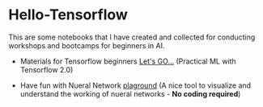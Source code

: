 # Hello-Tensorflow

This are some notebooks that I have created and collected  for conducting workshops and bootcamps for beginners in AI.


 - Materials for Tensorflow beginners [Let's GO...](https://tfindiamooc.github.io/) (Practical ML with Tensorflow 2.0)

 - Have fun with Nueral Network [plaground](https://playground.tensorflow.org/#activation=tanh&batchSize=10&dataset=circle&regDataset=reg-plane&learningRate=0.03&regularizationRate=0&noise=0&networkShape=4,2&seed=0.68113&showTestData=false&discretize=false&percTrainData=50&x=true&y=true&xTimesY=false&xSquared=false&ySquared=false&cosX=false&sinX=false&cosY=false&sinY=false&collectStats=false&problem=classification&initZero=false&hideText=false) (A nice tool to visualize and understand the working of nueral networks - **No coding required**)
